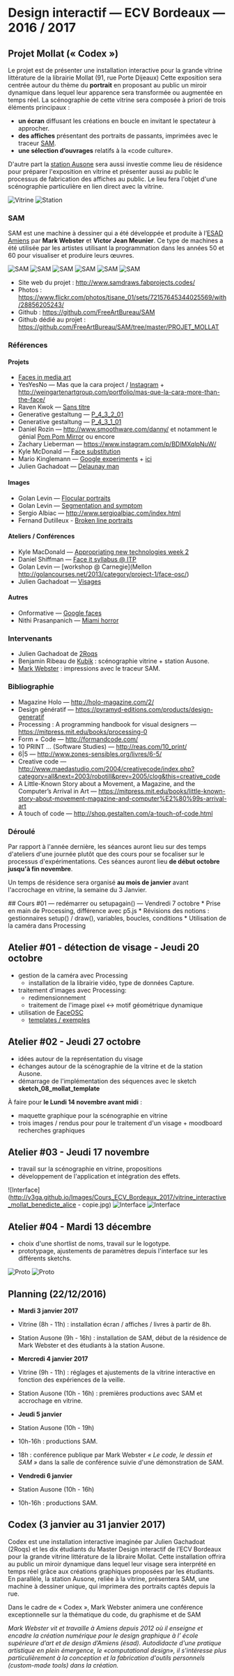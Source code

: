 Design interactif — ECV Bordeaux — 2016 / 2017
===============================================

## Projet Mollat (« Codex »)
Le projet est de présenter une installation interactive pour la grande vitrine littérature de la librairie Mollat (91, rue Porte Dijeaux)
Cette exposition sera centrée autour du thème du **portrait** en proposant au public un miroir dynamique dans lequel leur apparence sera transformée ou augmentée en temps réel. La scénographie de cette vitrine sera composée à priori de trois éléments principaux : 
* **un écran** diffusant les créations en boucle en invitant le spectateur à approcher.
* **des affiches** présentant des portraits de passants, imprimées avec le traceur [SAM](http://www.samdraws.fabprojects.codes/).
* **une sélection d’ouvrages** relatifs à la «code culture».

D'autre part la [station Ausone](http://www.station-ausone.com/) sera aussi investie comme lieu de résidence pour préparer l'exposition en vitrine et présenter aussi au public le processus de fabrication des affiches au public. Le lieu fera l'objet d'une scénographie particulière en lien direct avec la vitrine. 

![Vitrine](http://v3ga.github.io/Images/Cours_ECV_Bordeaux_2017/Mollat_vitrine_beaux_arts.jpg)
![Station](http://v3ga.github.io/Images/Cours_ECV_Bordeaux_2017/station_ausone.jpg)

### SAM
SAM est une machine à dessiner qui a été développée et produite à l’[ESAD Amiens](http://www.esad-amiens.fr/) par **Mark Webster** et **Victor Jean Meunier**. 
Ce type de machines a été utilisée par les artistes utilisant la programmation dans les années 50 et 60 pour visualiser et produire leurs œuvres.

![SAM](https://c2.staticflickr.com/3/2906/14682805705_5c23134172_c.jpg)
![SAM](https://c8.staticflickr.com/6/5612/29774928991_cabf60127a_m.jpg)
![SAM](https://c2.staticflickr.com/9/8306/29124170841_6a88f20956_m.jpg)
![SAM](https://c2.staticflickr.com/6/5080/29984061465_d340c89cb2_m.jpg)
![SAM](https://c2.staticflickr.com/9/8271/29650895553_a435137225_c.jpg)
![SAM](https://c2.staticflickr.com/9/8603/29650896033_03c99104d0_c.jpg)

* Site web du projet : http://www.samdraws.fabprojects.codes/
* Photos : https://www.flickr.com/photos/tisane_01/sets/72157645344025569/with/28856205243/
* Github : https://github.com/FreeArtBureau/SAM
* Github dédié au projet : https://github.com/FreeArtBureau/SAM/tree/master/PROJET_MOLLAT

### Références
#### Projets
* [Faces in media art](https://github.com/kylemcdonald/AppropriatingNewTechnologies/wiki/Faces-in-Media-Art)
* YesYesNo — Mas que la cara project / [Instagram](https://www.instagram.com/explore/tags/masquelacara/) + http://weingartenartgroup.com/portfolio/mas-que-la-cara-more-than-the-face/
* Raven Kwok — [Sans titre](https://www.facebook.com/ravenkwok.art/videos/606638642830167/)
* Generative gestaltung — [P_4_3_2_01](http://www.generative-gestaltung.de/P_4_3_2_01)
* Generative gestaltung — [P_4_3_1_01](http://www.generative-gestaltung.de/P_4_3_1_01)
* Daniel Rozin — http://www.smoothware.com/danny/ et notamment le génial [Pom Pom Mirror](http://www.bitforms.com/rozin/pompom-mirror) ou encore 
* Zachary Lieberman — https://www.instagram.com/p/BDlMXqlpNuW/
* Kyle McDonald — [Face substitution](https://vimeo.com/29348533)
* Mario Kinglemann — [Google experiments](https://www.fastcodesign.com/3062016/this-neural-network-makes-human-faces-from-scratch-and-theyre-terrifying) + [ici](http://prostheticknowledge.tumblr.com/post/147652093136/neural-network-portraits-examples-of-images-from)
* Julien Gachadoat — [Delaunay man](https://www.flickr.com/photos/v3ga/15820575937/in/dateposted-public/)

#### Images
* Golan Levin — [Flocular portraits](http://www.flong.com/projects/floccugraph/)
* Golan Levin — [Segmentation and symptom](http://www.flong.com/projects/zoo/)
* Sergio Albiac — http://www.sergioalbiac.com/index.html
* Fernand Dutilleux - [Broken line portraits](http://fernand-dutilleux.tumblr.com/post/139787471029/broken-line-portraits-made-with-processing)

#### Ateliers / Conférences
* Kyle MacDonald — [Appropriating new technologies week 2](https://github.com/kylemcdonald/AppropriatingNewTechnologies/wiki/Week-2)
* Daniel Shiffman — [Face it syllabus @ ITP](https://github.com/shiffman/Face-It)
* Golan Levin — [workshop @ Carnegie](Mellon http://golancourses.net/2013/category/project-1/face-osc/)
* Julien Gachadoat — [Visages](http://www.v3ga.net/blog2/2014/03/visages/)

#### Autres
* Onformative — [Google faces](http://onformative.com/work/google-faces)
* Nithi Prasanpanich — [Miami horror](https://nithi-p.github.io/finalproject/)

### Intervenants
* Julien Gachadoat de [2Roqs](http://www.2roqs.fr)
* Benjamin Ribeau de [Kubik](http://kubik.fr/) : scénographie vitrine + station Ausone.
* [Mark Webster](http://mwebster.flavors.me/) : impressions avec le traceur SAM.

### Bibliographie
* Magazine Holo — http://holo-magazine.com/2/
* Design génératif — https://pyramyd-editions.com/products/design-generatif
* Processing : A programming handbook for visual designers — https://mitpress.mit.edu/books/processing-0
* Form + Code — http://formandcode.com/
* 10 PRINT ... (Software Studies) — http://reas.com/10_print/
* 6|5 — http://www.zones-sensibles.org/livres/6-5/
* Creative code — http://www.maedastudio.com/2004/creativecode/index.php?category=all&next=2003/robotill&prev=2005/clog&this=creative_code
* A Little-Known Story about a Movement, a Magazine, and the Computer’s Arrival in Art — https://mitpress.mit.edu/books/little-known-story-about-movement-magazine-and-computer%E2%80%99s-arrival-art
* A touch of code — http://shop.gestalten.com/a-touch-of-code.html

### Déroulé
Par rapport à l'année dernière, les séances auront lieu sur des temps d'ateliers d'une journée plutôt que des cours pour se focaliser sur 
le processus d'expérimentations. Ces séances auront lieu **de début octobre jusqu'à fin novembre**.

Un temps de résidence sera organisé **au mois de janvier** avant l'accrochage en vitrine, la semaine du 3 Janvier. 

<a name="cours01" />
## Cours #01 — redémarrer ou setupagain() — Vendredi 7 octobre
* Prise en main de Processing, différence avec p5.js
* Révisions des notions : gestionnaires setup() / draw(), variables, boucles, conditions
* Utilisation de la caméra dans Processing

## Atelier #01 - détection de visage - Jeudi 20 octobre
* gestion de la caméra avec Processing
  * installation de la librairie vidéo, type de données Capture.
* traitement d'images avec Processing: 
  * redimensionnement
  * traitement de l'image pixel <-> motif géométrique dynamique
* utilisation de [FaceOSC](https://github.com/kylemcdonald/ofxFaceTracker/releases)   
  * [templates / exemples](https://github.com/CreativeInquiry/FaceOSC-Templates/tree/master/processing)  
  
## Atelier #02 - Jeudi 27 octobre
* idées autour de la représentation du visage
* échanges autour de la scénographie de la vitrine et de la station Ausone.
* démarrage de l'implémentation des séquences avec le sketch **sketch_08_mollat_template**  

À faire pour **le Lundi 14 novembre avant midi** : 
* maquette graphique pour la scénographie en vitrine
* trois images / rendus pour pour le traitement d'un visage + moodboard recherches graphiques

## Atelier #03 - Jeudi 17 novembre
* travail sur la scénographie en vitrine, propositions
* développement de l'application et intégration des effets.

![Interface](http://v3ga.github.io/Images/Cours_ECV_Bordeaux_2017/vitrine_interactive_mollat_benedicte_alice - copie.jpg)
![Interface](http://v3ga.github.io/Images/Cours_ECV_Bordeaux_2017/vitrine_interactive_mollat_lea_lea.jpg)
![Interface](http://v3ga.github.io/Images/Cours_ECV_Bordeaux_2017/vitrine_interactive_mollat_thibaut_max.jpg)


## Atelier #04 - Mardi 13 décembre
* choix d'une shortlist de noms, travail sur le logotype.
* prototypage, ajustements de paramètres depuis l'interface sur les différents sketchs.

![Proto](http://v3ga.github.io/Images/Cours_ECV_Bordeaux_2017/vitrine_mollat_proto_alice.jpg)
![Proto](http://v3ga.github.io/Images/Cours_ECV_Bordeaux_2017/vitrine_mollat_proto_matthieu.jpg)

## Planning (22/12/2016)
* **Mardi 3 janvier 2017** 
 * Vitrine (8h - 11h) : installation écran / affiches / livres à partir de 8h.
 * Station Ausone (9h - 16h) : installation de SAM, début de la résidence de Mark Webster et des étudiants à la station Ausone.

* **Mercredi 4 janvier 2017**
 * Vitrine (9h - 11h) : réglages et ajustements de la vitrine interactive en fonction des expériences de la veille.
 * Station Ausone (10h - 16h) : premières productions avec SAM et accrochage en vitrine.

* **Jeudi 5 janvier**
 * Station Ausone (10h - 19h)
  * 10h-16h : productions SAM.
  * 18h : conférence publique par Mark Webster *« Le code, le dessin et SAM »* dans la salle de conférence suivie d'une démonstration de SAM.

* **Vendredi 6 janvier**
 * Station Ausone (10h - 16h)
  * 10h-16h : productions SAM.

## Codex (3 janvier au 31 janvier 2017) 
Codex est une installation interactive imaginée par Julien Gachadoat (2Roqs) et les dix étudiants  du Master Design interactif de l’ECV Bordeaux pour la grande vitrine littérature de la libraire Mollat. 
Cette installation offrira au public un miroir dynamique dans lequel leur visage sera interprété en temps réel grâce aux créations graphiques proposées par les étudiants.  
En parallèle, la station Ausone, reliée à la vitrine, présentera SAM, une machine à dessiner unique, qui imprimera des portraits captés depuis la rue. 

Dans le cadre de « Codex », Mark Webster animera une conférence exceptionnelle sur la thématique du code, du graphisme et de SAM

*Mark Webster vit et travaille à Amiens depuis 2012 où il enseigne et encadre la création numérique pour le design graphique à l’ école supérieure d’art et de design d’Amiens (ésad). Autodidacte d'une pratique artistique en plein émergence, le «computational design», il s'intéresse plus particulièrement à la conception et la fabrication d'outils personnels (custom-made tools) dans la création.*
